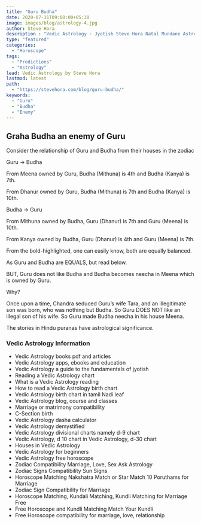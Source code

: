```yaml
---
title: "Guru Budha"
date: 2020-07-31T09:00:00+05:30
image: images/blog/astrology-4.jpg
author: Steve Hora
description : "Vedic Astrology - Jyotish Steve Hora Natal Mundane Astrology Horoscope Reading Predictions Budha Guru"
type: "featured"
categories: 
  - "Horoscope"
tags:
  - "Predictions"
  - "Astrology"
lead: Vedic Astrology by Steve Hora
lastmod: latest 
path:
  - "https://stevehora.com/blog/guru-budha/"
keywords:
  - "Guru"
  - "Budha"
  - "Enemy"
---
```


## Graha Budha an enemy of Guru

Consider the relationship of Guru and Budha from their houses in the zodiac

Guru → Budha

From Meena owned by Guru, Budha (Mithuna) is 4th and Budha (Kanya) is 7th.

From Dhanur owned by Guru, Budha (Mithuna) is 7th and Budha (Kanya) is 10th.

Budha → Guru

From Mithuna owned by Budha, Guru (Dhanur) is 7th and Guru (Meena) is 10th.

From Kanya owned by Budha, Guru (Dhanur) is 4th and Guru (Meena) is 7th.

From the bold-highlighted, one can easily know, both are equally balanced.

As Guru and Budha are EQUALS, but read below.

BUT, Guru does not like Budha and Budha becomes neecha in Meena which is owned by Guru.

Why?

Once upon a time, Chandra seduced Guru’s wife Tara, and an illegitimate son was born, who was nothing but Budha. So Guru DOES NOT like an illegal son of his wife. So Guru made Budha neecha in his house Meena.

The stories in Hindu puranas have astrological significance.

### Vedic Astrology Information

* Vedic Astrology books pdf and articles
* Vedic Astrology apps, ebooks and education
* Vedic Astrology a guide to the fundamentals of jyotish
* Reading a Vedic Astrology chart
* What is a Vedic Astrology reading
* How to read a Vedic Astrology birth chart
* Vedic Astrology birth chart in tamil Nadi leaf
* Vedic Astrology blog, course and classes
* Marriage or matrimony compatibility
* C-Section birth
* Vedic Astrology dasha calculator
* Vedic Astrology demystified
* Vedic Astrology divisional charts namely d-9 chart
* Vedic Astrology, d 10 chart in Vedic Astrology, d-30 chart
* Houses in Vedic Astrology
* Vedic Astrology for beginners
* Vedic Astrology free horoscope
* Zodiac Compatibility   Marriage, Love, Sex   Ask Astrology
* Zodiac Signs Compatibility   Sun Signs
* Horoscope Matching   Nakshatra Match or Star Match   10 Poruthams for Marriage
* Zodiac Sign Compatibility for Marriage
* Horoscope Matching, Kundali Matching, Kundli Matching for Marriage Free
* Free Horoscope and Kundli Matching   Match Your Kundli
* Free Horoscope compatibility for marriage, love, relationship